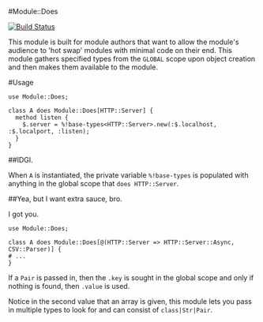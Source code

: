 #Module::Does

[![Build Status](https://travis-ci.org/tony-o/perl6-module-does.svg)](https://travis-ci.org/tony-o/perl6-module-does)

This module is built for module authors that want to allow the module's audience to 'hot swap' modules with minimal code on their end.  This module gathers specified types from the `GLOBAL` scope upon object creation and then makes them available to the module.

#Usage

```perl6
use Module::Does;

class A does Module::Does[HTTP::Server] {
  method listen {
    $.server = %!base-types<HTTP::Server>.new(:$.localhost, :$.localport, :listen);
  }
}
```

##IDGI.

When `A` is instantiated, the private variable `%!base-types` is populated with anything in the global scope that `does HTTP::Server`.  

##Yea, but I want extra sauce, bro.

I got you.

```perl6
use Module::Does;

class A does Module::Does[@(HTTP::Server => HTTP::Server::Async, CSV::Parser)] {
# ...
}
```

If a `Pair` is passed in, then the `.key` is sought in the global scope and only if nothing is found, then `.value` is used.

Notice in the second value that an array is given, this module lets you pass in multiple types to look for and can consist of `class|Str|Pair`.



